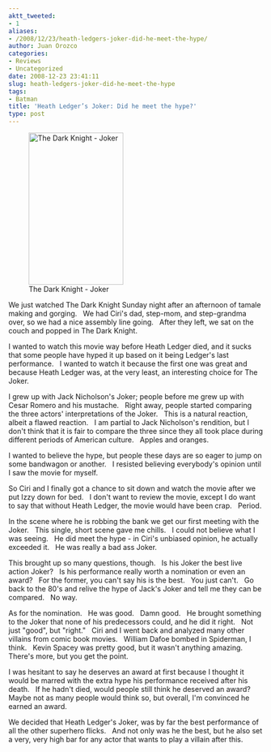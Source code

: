 ```yaml
---
aktt_tweeted:
- 1
aliases:
- /2008/12/23/heath-ledgers-joker-did-he-meet-the-hype/
author: Juan Orozco
categories:
- Reviews
- Uncategorized
date: 2008-12-23 23:41:11
slug: heath-ledgers-joker-did-he-meet-the-hype
tags:
- Batman
title: 'Heath Ledger’s Joker: Did he meet the hype?'
type: post
---
```


<figure id="attachment_1278" aria-describedby="caption-attachment-1278" style="width: 187px" class="wp-caption alignleft"><img class="size-medium wp-image-1278" title="joker-tdk-poster" src="https://i2.wp.com/guamaso.com/wp-content/uploads/2008/12/tdk-int-joker-187x300.jpg?resize=187%2C300" alt="The Dark Knight - Joker" width="187" height="300" data-recalc-dims="1" /><figcaption id="caption-attachment-1278" class="wp-caption-text">The Dark Knight - Joker</figcaption></figure>

We just watched The Dark Knight Sunday night after an afternoon of tamale making and gorging.   We had Ciri's dad, step-mom, and step-grandma over, so we had a nice assembly line going.   After they left, we sat on the couch and popped in The Dark Knight.

I wanted to watch this movie way before Heath Ledger died, and it sucks that some people have hyped it up based on it being Ledger's last performance.   I wanted to watch it because the first one was great and because Heath Ledger was, at the very least, an interesting choice for The Joker.

I grew up with Jack Nicholson's Joker; people before me grew up with Cesar Romero and his mustache.   Right away, people started comparing the three actors' interpretations of the Joker.   This is a natural reaction, albeit a flawed reaction.   I am partial to Jack Nicholson's rendition, but I don't think that it is fair to compare the three since they all took place during different periods of American culture.   Apples and oranges.

I wanted to believe the hype, but people these days are so eager to jump on some bandwagon or another.   I resisted believing everybody's opinion until I saw the movie for myself.

So Ciri and I finally got a chance to sit down and watch the movie after we put Izzy down for bed.   I don't want to review the movie, except I do want to say that without Heath Ledger, the movie would have been crap.   Period.

In the scene where he is robbing the bank we get our first meeting with the Joker.   This single, short scene gave me chills.   I could not believe what I was seeing.   He did meet the hype - in Ciri's unbiased opinion, he actually exceeded it.   He was really a bad ass Joker.

This brought up so many questions, though.   Is his Joker the best live action Joker?   Is his performance really worth a nomination or even an award?   For the former, you can't say his is the best.   You just can't.   Go back to the 80's and relive the hype of Jack's Joker and tell me they can be compared.   No way.

As for the nomination.   He was good.   Damn good.   He brought something to the Joker that none of his predecessors could, and he did it right.   Not just "good", but "right."   Ciri and I went back and analyzed many other villains from comic book movies.   William Dafoe bombed in Spiderman, I think.   Kevin Spacey was pretty good, but it wasn't anything amazing.   There's more, but you get the point.

I was hesitant to say he deserves an award at first because I thought it would be marred with the extra hype his performance received after his death.   If he hadn't died, would people still think he deserved an award?   Maybe not as many people would think so, but overall, I'm convinced he earned an award.

We decided that Heath Ledger's Joker, was by far the best performance of all the other superhero flicks.   And not only was he the best, but he also set a very, very high bar for any actor that wants to play a villain after this.